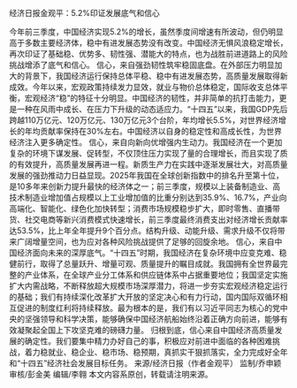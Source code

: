 经济日报金观平：5.2%印证发展底气和信心

今年前三季度，中国经济实现5.2%的增长，虽然季度间增速有所波动，但仍明显高于多数主要经济体，稳中有进发展态势没有改变。中国经济无惧风浪稳定增长，再次印证了基础稳、优势多、韧性强、潜能大的特点，也为战胜前进道路上的风险挑战增添了底气和信心。
信心，来自强劲韧性筑牢稳固底盘。在外部压力明显加大的背景下，我国经济运行保持总体平稳、稳中有进发展态势，高质量发展取得新成效。今年以来，宏观政策持续发力显效，就业与物价总体稳定，国际收支总体平衡，宏观经济“稳”的特征十分明显。中国经济的韧性，并非简单的抗打击能力，更是一种在风雨中成长、在压力下升级的动态适应力。“十四五”以来，我国GDP先后跨越110万亿元、120万亿元、130万亿元3个台阶，年均增长5.5%，对世界经济增长的年均贡献率保持在30%左右。中国经济以自身的稳定性和高成长性，为世界经济注入更多确定性。
信心，来自向新向优增强内生动力。我国经济在一个更加复杂的环境下谋发展、促转型，不仅顶住压力实现了量的合理增长，而且实现了质的有效提升，高质量发展再进一程。新质生产力在实践中逐渐发展壮大，对高质量发展的强劲推动力日益显现。2025年我国在全球创新指数中的排名升至第十位，是10多年来创新力提升最快的经济体之一；前三季度，规模以上装备制造业、高技术制造业增加值占规模以上工业增加值的比重分别达到35.9%、16.7%，产业向高端化、智能化、绿色化加快转型；消费市场规模稳步扩大，即时零售、直播带货、社交电商等新兴消费模式快速增长，前三季度最终消费支出对经济增长贡献率达53.5%，比上年全年提升9个百分点。结构升级、动能升级、需求升级不仅将带来广阔增量空间，也为应对各种风险挑战提供了足够的回旋余地。
信心，来自中国经济面向未来的深厚底气。“十四五”时期，我国经济在复杂环境中应变克难、稳健前行，取得了总量跃升、增量可观、质量提升的瞩目成就。我国拥有全世界最完整的产业体系，在全球产业分工体系和供应链体系中占据重要地位；我国坚定实施扩大内需战略，不断释放超大规模市场深厚潜力，将进一步夯实宏观经济稳定运行的基础；我们有持续深化改革扩大开放的坚定决心和有力行动，国内国际双循环相互促进的制度红利将持续释放。最为根本的是，我们有以习近平同志为核心的党中央的坚强领导和科学决策，能够确保中国经济航船始终沿着正确方向前进，能够有效凝聚起全国上下攻坚克难的磅礴力量。
归根到底，信心来自中国经济高质量发展的确定性。我们要集中精力办好自己的事，积极应对前进中面临的各种困难挑战，着力稳就业、稳企业、稳市场、稳预期，真抓实干狠抓落实，全力完成好全年和“十四五”经济社会发展目标任务。
来源/经济日报（作者金观平）
监制/乔申颖
审核/彭金美
编辑/李翱
本文内容系原创，转载请注明来源。
